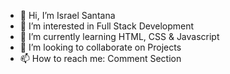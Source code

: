 - 👋 Hi, I’m Israel Santana
- 👀 I’m interested in Full Stack Development
- 🌱 I’m currently learning HTML, CSS & Javascript
- 💞️ I’m looking to collaborate on Projects
- 📫 How to reach me: Comment Section

<!---
MrItzreal/MrItzreal is a ✨ special ✨ repository because its `README.md` (this file) appears on your GitHub profile.
You can click the Preview link to take a look at your changes.
--->
